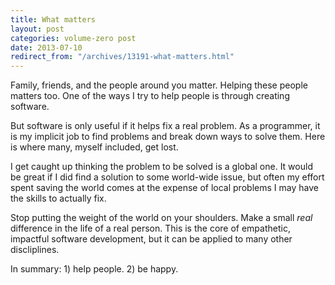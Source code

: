 ```yaml
---
title: What matters
layout: post
categories: volume-zero post
date: 2013-07-10
redirect_from: "/archives/13191-what-matters.html"
---
```



Family, friends, and the people around you matter. Helping these people matters too. One of the ways I try to help people is through creating software.

But software is only useful if it helps fix a real problem. As a programmer, it is my implicit job to find problems and break down ways to solve them. Here is where many, myself included, get lost.

I get caught up thinking the problem to be solved is a global one. It would be great if I did find a solution to some world-wide issue, but often my effort spent saving the world comes at the expense of local problems I may have the skills to actually fix.

Stop putting the weight of the world on your shoulders. Make a small _real_ difference in the life of a real person. This is the core of empathetic, impactful software development, but it can be applied to many other discliplines.

In summary: 1) help people. 2) be happy.

